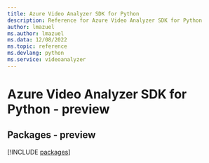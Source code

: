 ```yaml
---
title: Azure Video Analyzer SDK for Python
description: Reference for Azure Video Analyzer SDK for Python
author: lmazuel
ms.author: lmazuel
ms.data: 12/08/2022
ms.topic: reference
ms.devlang: python
ms.service: videoanalyzer
---
```

# Azure Video Analyzer SDK for Python - preview
## Packages - preview
[!INCLUDE [packages](video-analyzer-index.md)]